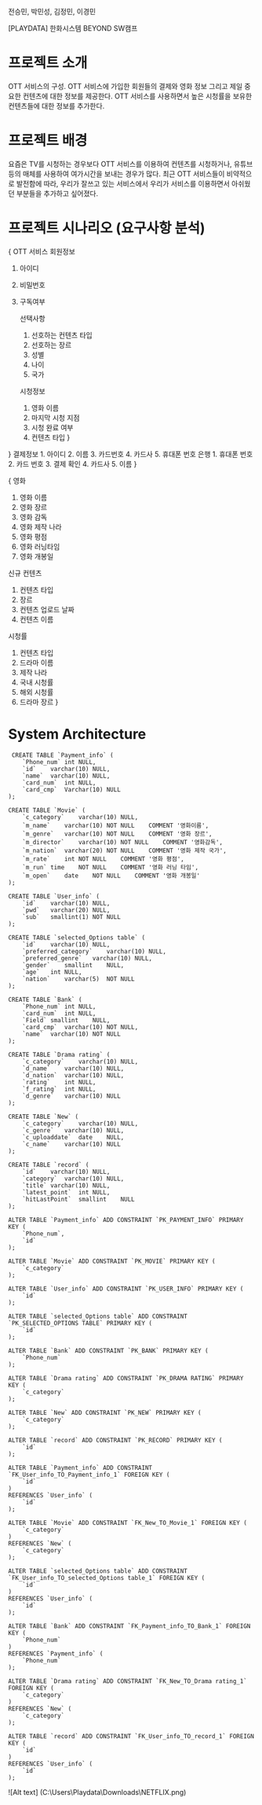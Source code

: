 
전승민, 박민성, 김정민, 이경민

 [PLAYDATA] 한화시스템 BEYOND SW캠프








 프로젝트 소개
 =============
OTT 서비스의 구성.
OTT 서비스에 가입한 회원들의 결제와 영화 정보 그리고 제일 중요한 컨텐츠에 대한 정보를 제공한다.
OTT 서비스를 사용하면서 높은 시청률을 보유한 컨텐츠들에 대한 정보를 추가한다.


프로젝트 배경
========
요즘은 TV를 시청하는 경우보다 OTT 서비스를 이용하여 컨텐츠를 시청하거나, 유튜브 등의 매체를 사용하여 여가시간을 보내는 경우가 많다. 최근 OTT 서비스들이 비약적으로 발전함에 따라, 우리가 잘쓰고 있는 서비스에서 우리가 서비스를 이용하면서 아쉬웠던 부분들을 추가하고 싶어졌다.

프로젝트 시나리오 (요구사항 분석)
======
{
OTT 서비스 회원정보
  1. 아이디
  2. 비밀번호
  3. 구독여부
     
     선택사항
       1. 선호하는 컨텐츠 타입
       2. 선호하는 장르
       3. 성별
       4. 나이
       5. 국가
    
     시청정보
       1. 영화 이름
       2. 마지막 시청 지점
       3. 시청 완료 여부
       4. 컨텐츠 타입
}

}
  결제정보
    1. 아이디
    2. 이름
    3. 카드번호
    4. 카드사
    5. 휴대폰 번호
  은행
    1. 휴대폰 번호
    2. 카드 번호
    3. 결제 확인
    4. 카드사
    5. 이름
}

{
영화
  1. 영화 이름
  2. 영화 장르
  3. 영화 감독
  4. 영화 제작 나라
  5. 영화 평점
  6. 영화 러닝타임
  7. 영화 개봉일
     
신규 컨텐츠
  1. 컨텐츠 타입
  2. 장르
  3. 컨텐츠 업로드 날짜
  4. 컨텐츠 이름

시청률
  1. 컨텐츠 타입
  2. 드라마 이름
  3. 제작 나라
  4. 국내 시청률
  5. 해외 시청률
  6. 드라마 장르
}




System Architecture
======
```
 CREATE TABLE `Payment_info` (
	`Phone_num`	int	NULL,
	`id`	varchar(10)	NULL,
	`name`	varchar(10)	NULL,
	`card_num`	int	NULL,
	`card_cmp`	Varchar(10)	NULL
);

CREATE TABLE `Movie` (
	`c_category`	varchar(10)	NULL,
	`m_name`	varchar(10)	NOT NULL	COMMENT '영화이름',
	`m_genre`	varchar(10)	NOT NULL	COMMENT '영화 장르',
	`m_director`	varchar(10)	NOT NULL	COMMENT '영화감독',
	`m_nation`	varchar(20)	NOT NULL	COMMENT '영화 제작 국가',
	`m_rate`	int	NOT NULL	COMMENT '영화 평점',
	`m_run`	time	NOT NULL	COMMENT '영화 러닝 타임',
	`m_open`	date	NOT NULL	COMMENT '영화 개봉일'
);

CREATE TABLE `User_info` (
	`id`	varchar(10)	NULL,
	`pwd`	varchar(20)	NULL,
	`sub`	smallint(1)	NOT NULL
);

CREATE TABLE `selected_Options table` (
	`id`	varchar(10)	NULL,
	`preferred_category`	varchar(10)	NULL,
	`preferred_genre`	varchar(10)	NULL,
	`gender`	smallint	NULL,
	`age`	int	NULL,
	`nation`	varchar(5)	NOT NULL
);

CREATE TABLE `Bank` (
	`Phone_num`	int	NULL,
	`card_num`	int	NULL,
	`Field`	smallint	NULL,
	`card_cmp`	varchar(10)	NOT NULL,
	`name`	varchar(10)	NOT NULL
);

CREATE TABLE `Drama rating` (
	`c_category`	varchar(10)	NULL,
	`d_name`	varchar(10)	NULL,
	`d_nation`	varchar(10)	NULL,
	`rating`	int	NULL,
	`f_rating`	int	NULL,
	`d_genre`	varchar(10)	NULL
);

CREATE TABLE `New` (
	`c_category`	varchar(10)	NULL,
	`c_genre`	varchar(10)	NULL,
	`c_uploaddate`	date	NULL,
	`c_name`	varchar(10)	NULL
);

CREATE TABLE `record` (
	`id`	varchar(10)	NULL,
	`category`	varchar(10)	NULL,
	`title`	varchar(10)	NULL,
	`latest_point`	int	NULL,
	`hitLastPoint`	smallint	NULL
);

ALTER TABLE `Payment_info` ADD CONSTRAINT `PK_PAYMENT_INFO` PRIMARY KEY (
	`Phone_num`,
	`id`
);

ALTER TABLE `Movie` ADD CONSTRAINT `PK_MOVIE` PRIMARY KEY (
	`c_category`
);

ALTER TABLE `User_info` ADD CONSTRAINT `PK_USER_INFO` PRIMARY KEY (
	`id`
);

ALTER TABLE `selected_Options table` ADD CONSTRAINT `PK_SELECTED_OPTIONS TABLE` PRIMARY KEY (
	`id`
);

ALTER TABLE `Bank` ADD CONSTRAINT `PK_BANK` PRIMARY KEY (
	`Phone_num`
);

ALTER TABLE `Drama rating` ADD CONSTRAINT `PK_DRAMA RATING` PRIMARY KEY (
	`c_category`
);

ALTER TABLE `New` ADD CONSTRAINT `PK_NEW` PRIMARY KEY (
	`c_category`
);

ALTER TABLE `record` ADD CONSTRAINT `PK_RECORD` PRIMARY KEY (
	`id`
);

ALTER TABLE `Payment_info` ADD CONSTRAINT `FK_User_info_TO_Payment_info_1` FOREIGN KEY (
	`id`
)
REFERENCES `User_info` (
	`id`
);

ALTER TABLE `Movie` ADD CONSTRAINT `FK_New_TO_Movie_1` FOREIGN KEY (
	`c_category`
)
REFERENCES `New` (
	`c_category`
);

ALTER TABLE `selected_Options table` ADD CONSTRAINT `FK_User_info_TO_selected_Options table_1` FOREIGN KEY (
	`id`
)
REFERENCES `User_info` (
	`id`
);

ALTER TABLE `Bank` ADD CONSTRAINT `FK_Payment_info_TO_Bank_1` FOREIGN KEY (
	`Phone_num`
)
REFERENCES `Payment_info` (
	`Phone_num`
);

ALTER TABLE `Drama rating` ADD CONSTRAINT `FK_New_TO_Drama rating_1` FOREIGN KEY (
	`c_category`
)
REFERENCES `New` (
	`c_category`
);

ALTER TABLE `record` ADD CONSTRAINT `FK_User_info_TO_record_1` FOREIGN KEY (
	`id`
)
REFERENCES `User_info` (
	`id`
);
```

![Alt text] (C:\Users\Playdata\Downloads\NETFLIX.png)

